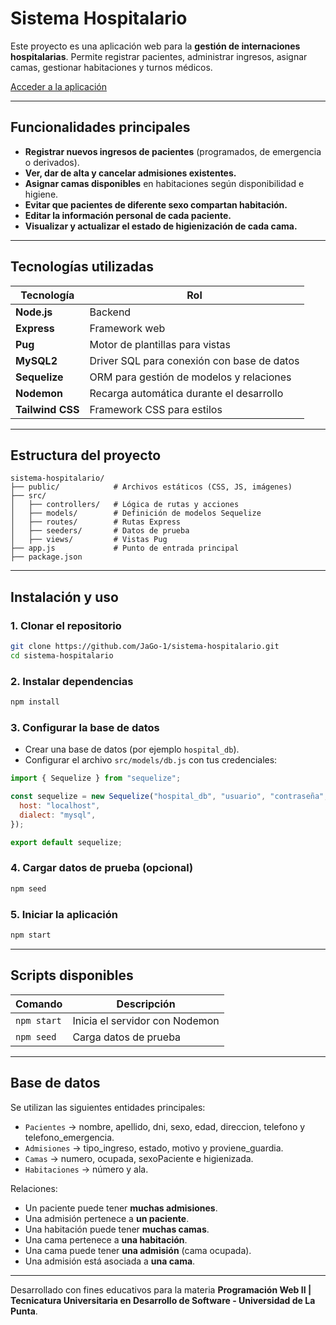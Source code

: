 # Sistema Hospitalario

Este proyecto es una aplicación web para la **gestión de internaciones hospitalarias**. Permite registrar pacientes, administrar ingresos, asignar camas, gestionar habitaciones y turnos médicos.

[Acceder a la aplicación](https://sistema-hospitalario-production-ddb5.up.railway.app/)

---

## Funcionalidades principales

-  **Registrar nuevos ingresos de pacientes** (programados, de emergencia o derivados).
-  **Ver, dar de alta y cancelar admisiones existentes.**
-  **Asignar camas disponibles** en habitaciones según disponibilidad e higiene.
-  **Evitar que pacientes de diferente sexo compartan habitación.**
-  **Editar la información personal de cada paciente.**
-  **Visualizar y actualizar el estado de higienización de cada cama.**

---

## Tecnologías utilizadas

| Tecnología       | Rol                                        |
| ---------------- | ------------------------------------------ |
| **Node.js**      | Backend                                    |
| **Express**      | Framework web                              |
| **Pug**          | Motor de plantillas para vistas            |
| **MySQL2**       | Driver SQL para conexión con base de datos |
| **Sequelize**    | ORM para gestión de modelos y relaciones   |
| **Nodemon**      | Recarga automática durante el desarrollo   |
| **Tailwind CSS** | Framework CSS para estilos                 |

---

## Estructura del proyecto

```
sistema-hospitalario/
├── public/            # Archivos estáticos (CSS, JS, imágenes)
├── src/
│   ├── controllers/   # Lógica de rutas y acciones
│   ├── models/        # Definición de modelos Sequelize
│   ├── routes/        # Rutas Express
│   ├── seeders/       # Datos de prueba
│   ├── views/         # Vistas Pug
├── app.js             # Punto de entrada principal
├── package.json
```

---

## Instalación y uso

### 1. Clonar el repositorio

```bash
git clone https://github.com/JaGo-1/sistema-hospitalario.git
cd sistema-hospitalario
```

### 2. Instalar dependencias

```bash
npm install
```

### 3. Configurar la base de datos

- Crear una base de datos (por ejemplo `hospital_db`).
- Configurar el archivo `src/models/db.js` con tus credenciales:

```js
import { Sequelize } from "sequelize";

const sequelize = new Sequelize("hospital_db", "usuario", "contraseña", {
  host: "localhost",
  dialect: "mysql",
});

export default sequelize;
```

### 4. Cargar datos de prueba (opcional)

```bash
npm seed
```

### 5. Iniciar la aplicación

```bash
npm start
```

---

## Scripts disponibles

| Comando                    | Descripción                                       |
| -------------------------- | ------------------------------------------------- |
| `npm start`                | Inicia el servidor con Nodemon                    |
| `npm seed` | Carga datos de prueba |

---

## Base de datos

Se utilizan las siguientes entidades principales:

- `Pacientes` → nombre, apellido, dni, sexo, edad, direccion, telefono y telefono_emergencia.
- `Admisiones` → tipo_ingreso, estado, motivo y proviene_guardia.
- `Camas` → numero, ocupada, sexoPaciente e higienizada.
- `Habitaciones` → número y ala.

Relaciones:

- Un paciente puede tener **muchas admisiones**.
- Una admisión pertenece a **un paciente**.
- Una habitación puede tener **muchas camas**.
- Una cama pertenece a **una habitación**.
- Una cama puede tener **una admisión** (cama ocupada).
- Una admisión está asociada a **una cama**.

---

Desarrollado con fines educativos para la materia **Programación Web II | Tecnicatura Universitaria en Desarrollo de Software - Universidad de La Punta**.
